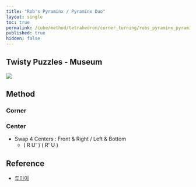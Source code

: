 ```yaml
---
title: "Rob's Pyraminx / Pyraminx Duo"
layout: single
toc: true
permalink: /cube/method/tetrahedron/corner_turning/robs_pyraminx_pyraminx_duo
published: true
hidden: false
---
```


<head>
  <base target="_blank">
</head>



## Twisty Puzzles - Museum

<a href="https://twistypuzzles.com/app/museum/museum_showitem.php?pkey=4714">
  <img src="https://twistypuzzles.com/museum/large/04714-01.jpg">
</a>



## Method

### Corner

### Center

- Swap 4 Centers : Front & Right / Left & Bottom
  - ( R U' ) ( R' U )



## Reference

- [투마이](https://youtu.be/e-FgTsVoQZo)
